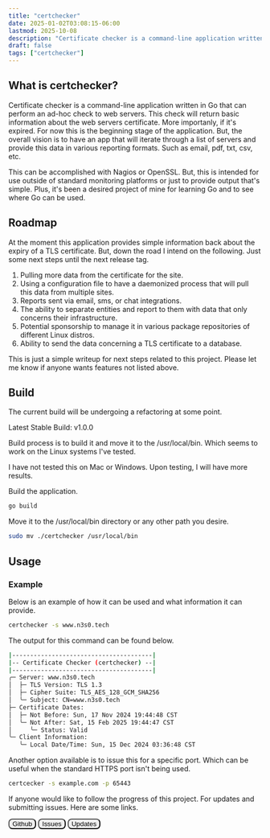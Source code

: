 ```yaml
---
title: "certchecker"
date: 2025-01-02T03:08:15-06:00
lastmod: 2025-10-08
description: "Certificate checker is a command-line application written in Go that can perfrom ad-hoc checks for general TLS/SSL information on web servers."
draft: false
tags: ["certchecker"]
---
```


## What is certchecker?

Certificate checker is a command-line application written in Go that can perform
an ad-hoc check to web servers. This check will return basic information about
the web servers certificate. More importanly, if it's expired. For now this is
the beginning stage of the application. But, the overall vision is to have an
app that will iterate through a list of servers and provide this data in various
reporting formats. Such as email, pdf, txt, csv, etc.

This can be accomplished with Nagios or OpenSSL. But, this is intended for use
outside of standard monitoring platforms or just to provide output that's
simple. Plus, it's been a desired project of mine for learning Go and to see
where Go can be used.

## Roadmap

At the moment this application provides simple information back about the expiry
of a TLS certificate. But, down the road I intend on the following. Just some
next steps until the next release tag.

1. Pulling more data from the certificate for the site.
2. Using a configuration file to have a daemonized process that will pull this
   data from multiple sites.
3. Reports sent via email, sms, or chat integrations.
4. The ability to separate entities and report to them with data that only
   concerns their infrastructure.
5. Potential sponsorship to manage it in various package repositories of
   different Linux distros.
6. Ability to send the data concerning a TLS certificate to a database.

This is just a simple writeup for next steps related to this project. Please let
me know if anyone wants features not listed above.

## Build

The current build will be undergoing a refactoring at some point.

Latest Stable Build: v1.0.0

Build process is to build it and move it to the /usr/local/bin. Which seems to
work on the Linux systems I've tested.

I have not tested this on Mac or Windows. Upon testing, I will have more
results.

Build the application.

```sh
go build
```

Move it to the /usr/local/bin directory or any other path you desire.

```sh
sudo mv ./certchecker /usr/local/bin
```

## Usage

### Example

Below is an example of how it can be used and what information it can provide.

```sh
certchecker -s www.n3s0.tech
```

The output for this command can be found below.

```sh
|---------------------------------------|
|-- Certificate Checker (certchecker) --|
|---------------------------------------|
╭─ Server: www.n3s0.tech
│  ├─ TLS Version: TLS 1.3
│  ├─ Cipher Suite: TLS_AES_128_GCM_SHA256
│  ╰─ Subject: CN=www.n3s0.tech
├─ Certificate Dates:
│  ├─ Not Before: Sun, 17 Nov 2024 19:44:48 CST
│  ╰─ Not After: Sat, 15 Feb 2025 19:44:47 CST
│     ╰─ Status: Valid
╰─ Client Information:
   ╰─ Local Date/Time: Sun, 15 Dec 2024 03:36:48 CST
```

Another option available is to issue this for a specific port. Which can be
useful when the standard HTTPS port isn't being used.

```sh
certcecker -s example.com -p 65443
```

If anyone would like to follow the progress of this project. For updates and
submitting issues. Here are some links.

<a href="https://github.com/n3s0/certchecker"><button style="border-radius: 8px;">Github</button></a>
<a href="https://github.com/n3s0/certchecker/issues"><button style="border-radius: 8px;">Issues</button></a>
<a href="/tags/certchecker"><button style="border-radius: 8px;">Updates</button></a>
